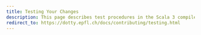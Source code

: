 ```yaml
---
title: Testing Your Changes
description: This page describes test procedures in the Scala 3 compiler.
redirect_to: https://dotty.epfl.ch/docs/contributing/testing.html
---
```

